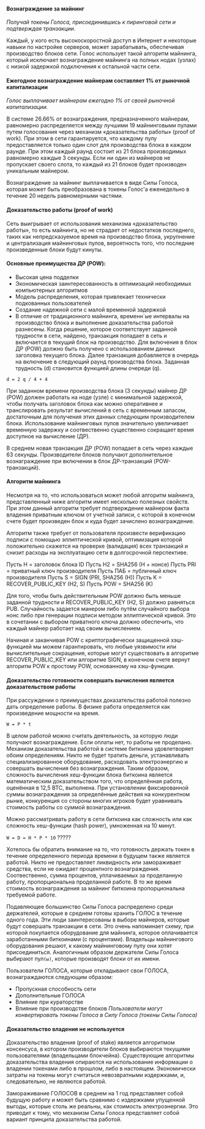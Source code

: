 #### Вознаграждение за майнинг
_Получай токены Голоса, присоединившись к пиринговой сети и подтверждая транзакции._

Каждый, у кого есть высокоскоростной доступ в Интернет и некоторые навыки по настройке серверов, может зарабатывать, обеспечивая производство блоков сети. Голос использует такой алгоритм майнинга, который исключает вознаграждение майнинга на полных нодах (узлах) с низкой задержкой подключения к остальной части сети.

#### Ежегодное вознаграждение майнерам составляет 1% от рыночной капитализации
_Голос выплачивает майнерам ежегодно 1% от своей рыночной капитализации._

В системе 26.66% от вознаграждения, предназначенного майнерам, равномерно распределяется между лучшими 19 майнинговыми пулами путем голосования через механизм «доказательства работы» (proof of work). При этом в сети гарантируется, что каждому пулу предоставляется только один слот для производства блока в каждом раунде. При этом каждый раунд состоит из 21 блока производимых равномерно каждые 3 секунды. Если ни один из майнеров не пропускает своего слота, то каждый из 21 блоков будет производен уникальным майнером.

Вознаграждение за майнинг выплачивается в виде Силы Голоса, которая может быть преобразована в токены Голос'а еженедельно в течение 20 недель равномерными частями.

#### Доказательство работы (proof of work)
Сеть выигрывает от использования механизма «доказательство работы», то есть майнинга, но не страдает от недостатков последнего, таких как непредсказуемое время на производство блока, укрупнение и централизация майнинговых пулов, вероятность того, что последние произведенные блоки будут кинуты. 

#### Основные преимущества ДР (POW):
 - Высокая цена подделки
 - Экономическая заинтересованность в оптимизаций необходимых компьютерных алгоритмов
 - Модель распределения, которая привлекает технически подкованных пользователей
 - Создание надежной сети с малой временной задержкой
 - В отличие от традиционного майнинга, временн\`ые интервалы на производство блока и выполнение доказательства работой разнесены. Когда решение, которое соответствует заданной трудности в сети, найдено, транзакция попадает в сеть и включается в текущий блок на производство. Для включения в блок ДР (POW) должно быть получено с использованием данных заголовка текущего блока. Далее транзакция добавляется в очередь на включение в следующий раунд производства блока. Заданная трудность (d) становится функцией длины очереди (q).

`d = 2 q / 4 + 4`

При заданном времени производства блока (3 секунды) майнер ДР (POW) должен работать на ноде (узле) с минимальной задержкой, чтобы получать заголовок блока как можно оперативнее и транслировать результат вычислений в сеть с временным запасом, достаточным для получения этих данных следующим производителем блока. Использование майнинговых пулов значительно увеличивает временную задержку и соотвественно существенно сокращает время доступное на вычисление (ДР).

В среднем новая транзакция ДР (POW) попадает в сеть через каждые 63 секунды. Производители блоков получают дополнительное вознаграждение при включении в блок ДР-транзакций (POW-транзакций).

#### Алгоритм майнинга
Несмотря на то, что использоваться может любой алгоритм майнинга, представленный ниже алгоритм имеет несколько полезных свойств. При этом данный алгоритм требует подтверждение майнером факта владения приватным ключом от учетной записи, с которой в конечном счете будет произведен блок и куда будет зачислено вознаграждение. 

Алгоритм также требует от пользователя произвести верификацию подписи с помощью эллиптической кривой, оптимизация которой положительно скажется на проверке (валидация) всех транзакций и снизит расходы на эксплуатацию сети в долгосрочной перспективе.

Пусть H = заголовок блока ID
Пусть Н2 = SHA256 (H + нонсе)
Пусть PRI = приватный ключ производителя
Пусть ПАБ = публичный ключ производителя
Пусть S = SIGN (PRI, SHA256 (H))
Пусть K = RECOVER_PUBLIC_KEY (H2, S)
Пусть POW = SHA256 (K)

Для того, чтобы быть действительным POW должно быть меньше заданной трудности и RECOVER_PUBLIC_KEY (H2, S) должно равняться PUB. Случайность задается манером либо путём случайного выбора нонс либо при генерации подписи методом  эллиптической кривой. Это в сочетании с выбором приватного ключа  должно обеспечить, что каждый майнер работает над своим вычислением.

Начиная и заканчивая POW с криптографически защищенной хэш-функцией мы можем гарантировать, что любые уязвимости или вычислительные сокращения, которые могут существовать в алгоритме RECOVER_PUBLIC_KEY или алгоритме SIGN, в конечном счете вернут алгоритм POW к простому POW, основанному на хэш-функции.

#### Доказательство готовности совершать вычисления является доказательством работы
При рассуждении о преимуществах доказательства работой полезно дать определение работы. В физике работа определяется как произведение мощности на время.

`W = P * t`

В целом работой можно считать деятельность, за которую люди получают вознаграждение. Если оплаты нет, то работы не проделано. Механизм доказательства работой в системе биткоина удовлетворяет обоим определениям. Никто не будет тратить деньги, устанавливать специализированное оборудование, расходовать электроэнергию и совершать вычисления без вознаграждения. Таким образом, сложность вычисления хеш-функции блока биткоина является математическим доказательством того, что определённая работа, оценённая в 12,5 BTC, выполнена.  При установлении фиксированной суммы вознаграждения за определённые  действия на конкурентном рынке, конкуренция со стороны многих игроков будет уравнивать стоимость работы со суммой вознаграждения.  

Можно рассматривать работу в сети биткоина как сложность или как сложность хеш-функции (hash power), умноженная на 10 минут.

`W = D = H * P * 10`
?????

Хотелось бы обратить внимание на то, что готовность держать токен в течение определенного периода времени в будущем также является работой. Никто не предоставляет ликвидность или замораживает средства, если не ожидает процентного вознаграждения. Соотвественно,  сумма процентов, уплачиваемых за проделанную работу, пропорциональна проделанной работе. В то же время стоимость вознаграждения за майнинг биткоина  пропорциональна требуемой работе.

Подавляющее большинство Силы Голоса распределено среди держателей, которые в среднем готовы хранить ГОЛОС в течение одного года. Эти люди заинтересованы в выборе майнеров, которые будут совершать транзакции в сети. Это очень напоминает схему, при которой покупается оборудование для майнинга, которое оплачивается заработанными биткоинами (с процентами). Владельцы майнингового оборудования решают, к какому майнинговому пулу они хотят присоединиться. Аналогичным образом держатели Силы Голоса выбирают пул`(ы)`, которые производят блоки от их имени.

Пользователи ГОЛОСА, которые откладывают свои ГОЛОСА, вознаграждаются следующим образом:

 - Пропускная способность сети
 - Дополнительные ГОЛОСА
 - Влияние при кураторстве
 - Влияние при производстве блоков
_Пользователи могут конвертировать токены Голоса в Силу Голоса (токены Силы Голоса)_

#### Доказательство владения не используется
Доказательство владения (proof of stake) является алгоритмом консенсуса, в котором производители блоков выбираются текущими пользователями (владельцами блокчейна). Существующие алгоритмы доказательства владения опираются на использование информации о владении токенами либо в прошлом, либо в настоящем. Экономически затраты на токены могут считаться невозвратными издержками, и, следовательно, не являются работой.

Замораживание ГОЛОСОВ в среднем на 1 год представляет собой будущую работу и может быть сравнимо с издержками упущенной выгоды, которые столь же реальны, как стоимость электроэнергии. Это приводит к тому, что механизм Силы Голоса представляет собой вариант принципа доказательства работой.

